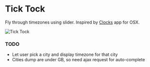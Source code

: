 # Tick Tock

Fly through timezones using slider. Inspired by [Clocks](https://itunes.apple.com/us/app/clocks/id414554506?mt=12) app for OSX.

![Tick Tock](http://github.marconijr.com/tick-tock/tick-tock.png)

### TODO

- Let user pick a city and display timezone for that city
- Cities dump are under GB, so need ajax request for auto-complete
